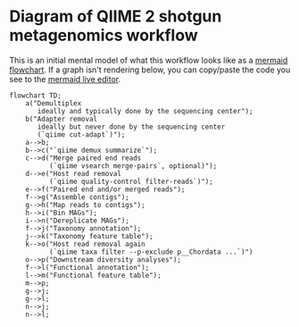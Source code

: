 # Diagram of QIIME 2 shotgun metagenomics workflow

This is an initial mental model of what this workflow looks like as a [mermaid flowchart](https://mermaid.js.org/).
If a graph isn't rendering below, you can copy/paste the code you see to the [mermaid live editor](https://mermaid.live/edit).

```mermaid
flowchart TD;
    a("Demultiplex
       ideally and typically done by the sequencing center");
    b("Adapter removal
       ideally but never done by the sequencing center
       (`qiime cut-adapt`)");
    a-->b;
    b-->c("`qiime demux summarize`");
    c-->d("Merge paired end reads
          (`qiime vsearch merge-pairs`, optional)");
    d-->e("Host read removal
          (`qiime quality-control filter-reads`)");
    e-->f("Paired end and/or merged reads");
    f-->g("Assemble contigs");
    g-->h("Map reads to contigs");
    h-->i("Bin MAGs");
    i-->n("Dereplicate MAGs");
    f-->j("Taxonomy annotation");
    j-->k("Taxonomy feature table");
    k-->o("Host read removal again
          (`qiime taxa filter --p-exclude p__Chordata ...`)")
    o-->p("Downstream diversity analyses");
    f-->l("Functional annotation");
    l-->m("Functional feature table");
    m-->p;
    g-->j;
    g-->l;
    n-->j;
    n-->l;
```